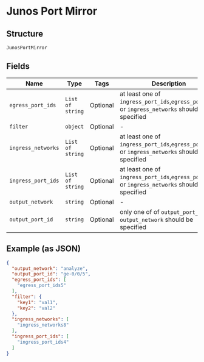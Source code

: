 
# Junos Port Mirror

## Structure

`JunosPortMirror`

## Fields

| Name | Type | Tags | Description |
|  --- | --- | --- | --- |
| `egress_port_ids` | `List of string` | Optional | at least one of `ingress_port_ids`,`egress_port_ids` or `ingress_networks` should be specified |
| `filter` | `object` | Optional | - |
| `ingress_networks` | `List of string` | Optional | at least one of `ingress_port_ids`,`egress_port_ids` or `ingress_networks` should be specified |
| `ingress_port_ids` | `List of string` | Optional | at least one of `ingress_port_ids`,`egress_port_ids` or `ingress_networks` should be specified |
| `output_network` | `string` | Optional | - |
| `output_port_id` | `string` | Optional | only one of of `output_port_id` or `output_network` should be specified |

## Example (as JSON)

```json
{
  "output_network": "analyze",
  "output_port_id": "ge-0/0/5",
  "egress_port_ids": [
    "egress_port_ids5"
  ],
  "filter": {
    "key1": "val1",
    "key2": "val2"
  },
  "ingress_networks": [
    "ingress_networks8"
  ],
  "ingress_port_ids": [
    "ingress_port_ids4"
  ]
}
```

